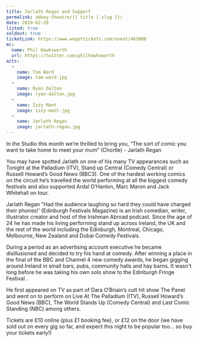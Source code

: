 ```yaml
---
title: Jarlath Regan and Support
permalink: abbey-theatre/{{ title | slug }}/
date: 2019-02-28
listed: true
soldout: true
ticketLink: https://www.wegottickets.com/event/463080
mc:
  name: Phil Hawksworth
  url: https://twitter.com/philhawksworth
acts:
  -
    name: Tom Ward
    image: tom-ward.jpg
  -
    name: Ryan Dalton
    image: ryan-dalton.jpg
  -
    name: Izzy Mant
    image: izzy-mant.jpg
  -
    name: Jarlath Regan
    image: jarlath-regan.jpg
---
```


In the Studio this month we’re thrilled to bring you, “The sort of comic you want to take home to meet your mum” (Chortle) - Jarlath Regan

You may have spotted Jarlath on one of his many TV appearances such as Tonight at the Palladium (ITV), Stand up Central (Comedy Central) or Russell Howard’s Good News (BBC3). One of the hardest working comics on the circuit he’s travelled the world performing at all the biggest comedy festivals and also supported Ardal O’Hanlon, Marc Maron and Jack Whitehall on tour.

Jarlath Regan "Had the audience laughing so hard they could have charged their phones!' (Edinburgh Festivals Magazine) is an Irish comedian, writer, illustrator creator and host of the Irishman Abroad podcast. Since the age of 24 he has made his living performing stand up across Ireland, the UK and the rest of the world including the Edinburgh, Montreal, Chicago, Melbourne, New Zealand and Dubai Comedy Festivals.

During a period as an advertising account executive he became disillusioned and decided to try his hand at comedy. After winning a place in the final of the BBC and Channel 4 new comedy awards, he began gigging around Ireland in small bars, pubs, community halls and hay barns. It wasn't long before he was taking his own solo show to the Edinburgh Fringe Festival .

He first appeared on TV as part of Dara O’Briain’s cult hit show The Panel and went on to perform on Live At The Palladium (ITV), Russell Howard’s Good News (BBC), The World Stands Up (Comedy Central) and Last Comic Standing (NBC) among others.

Tickets are £10 online (plus £1 booking fee), or £12 on the door (we have sold out on every gig so far, and expect this night to be popular too... so buy your tickets early!)


